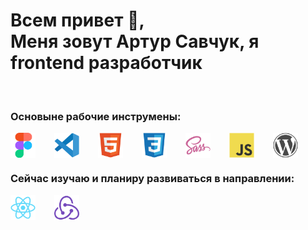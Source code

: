 <h1>
  Всем привет 👋,
  <br>
  Меня зовут Артур Савчук, я frontend разработчик
</h1>

<br>

<h3>Основыне рабочие инструмены:</h3>
<div style="display:flex;align-items:center;column-gap:30px;">
  <img width="40px" height="40px" alt="figma"
    src="https://github.com/devicons/devicon/blob/master/icons/figma/figma-original.svg">
  <img width="40px" height="40px" alt="vscode"
    src="https://github.com/devicons/devicon/blob/master/icons/vscode/vscode-original.svg">
  <img width="40px" height="40px" alt="html5"
    src="https://github.com/devicons/devicon/blob/master/icons/html5/html5-original.svg">
  <img width="40px" height="40px" alt="css3"
    src="https://github.com/devicons/devicon/blob/master/icons/css3/css3-original.svg">
  <img width="40px" height="40px" alt="sass"
    src="https://github.com/devicons/devicon/blob/master/icons/sass/sass-original.svg">
  <img width="40px" height="40px" alt="javascript"
    src="https://github.com/devicons/devicon/blob/master/icons/javascript/javascript-original.svg" >
  <img width="40px" height="40px" alt="wordpress"
    src="https://github.com/devicons/devicon/blob/master/icons/wordpress/wordpress-plain.svg">
</div>

<h3>Сейчас изучаю и планиру развиваться в направлении:</h3>
<div style="display:flex;align-items:center;column-gap:30px;">
  <img width="40px" height="40px" alt="react"
    src="https://github.com/devicons/devicon/blob/master/icons/react/react-original.svg">
  <img width="40px" height="40px" alt="redux"
    src="https://github.com/devicons/devicon/blob/master/icons/redux/redux-original.svg">
</div>
